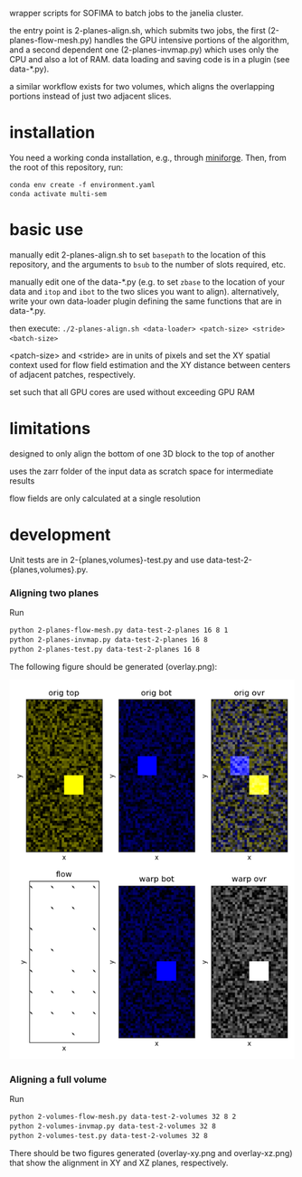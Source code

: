 wrapper scripts for SOFIMA to batch jobs to the janelia cluster.

the entry point is 2-planes-align.sh, which submits two jobs, the first
(2-planes-flow-mesh.py) handles the GPU intensive portions of the algorithm, and a
second dependent one (2-planes-invmap.py) which uses only the CPU and also a lot
of RAM.  data loading and saving code is in a plugin (see data-\*.py).

a similar workflow exists for two volumes, which aligns the overlapping portions
instead of just two adjacent slices.

# installation

You need a working conda installation, e.g., through [miniforge](https://github.com/conda-forge/miniforge).
Then, from the root of this repository, run:

```
conda env create -f environment.yaml
conda activate multi-sem
```

# basic use

manually edit 2-planes-align.sh to set `basepath` to the location of this
repository, and the arguments to `bsub` to the number of slots required, etc.

manually edit one of the data-\*.py (e.g. to set `zbase` to the location of
your data and `itop` and `ibot` to the two slices you want to align).
alternatively, write your own data-loader plugin defining the same functions
that are in data-\*.py.

then execute: `./2-planes-align.sh <data-loader> <patch-size> <stride> <batch-size>`

\<patch-size\> and \<stride\> are in units of pixels and set the XY spatial
context used for flow field estimation and the XY distance between centers of
adjacent patches, respectively.

set <batch-size> such that all GPU cores are used without exceeding GPU RAM

# limitations

designed to only align the bottom of one 3D block to the top of another

uses the zarr folder of the input data as scratch space for intermediate results 

flow fields are only calculated at a single resolution

# development

Unit tests are in 2-{planes,volumes}-test.py and use data-test-2-{planes,volumes}.py.

### Aligning two planes

Run
```bash
python 2-planes-flow-mesh.py data-test-2-planes 16 8 1
python 2-planes-invmap.py data-test-2-planes 16 8
python 2-planes-test.py data-test-2-planes 16 8
```
  
The following figure should be generated (overlay.png):

![output of unit tests](overlay.png)

### Aligning a full volume

Run
```bash
python 2-volumes-flow-mesh.py data-test-2-volumes 32 8 2
python 2-volumes-invmap.py data-test-2-volumes 32 8
python 2-volumes-test.py data-test-2-volumes 32 8
```

There should be two figures generated (overlay-xy.png and overlay-xz.png) that show the alignment in XY and XZ planes, respectively.